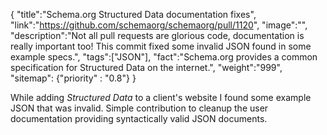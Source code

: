{
    "title":"Schema.org Structured Data documentation fixes",
    "link":"https://github.com/schemaorg/schemaorg/pull/1120",
    "image":"",
    "description":"Not all pull requests are glorious code, documentation is really important too! This commit fixed some invalid JSON found in some example specs.",
    "tags":["JSON"],
    "fact":"Schema.org provides a common specification for Structured Data on the internet.",
    "weight":"999",
    "sitemap": {"priority" : "0.8"}
}

While adding *Structured Data* to a client's website I found some example JSON that was invalid.  Simple contribution to cleanup the user documentation providing syntactically valid JSON documents.
